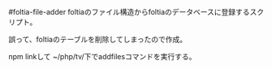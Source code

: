 #foltia-file-adder
foltiaのファイル構造からfoltiaのデータベースに登録するスクリプト。

誤って、foltiaのテーブルを削除してしまったので作成。

npm linkして
~/php/tv/下でaddfilesコマンドを実行する。
